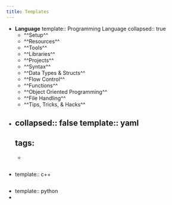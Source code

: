 ```yaml
---
title: Templates
---
```


- **Language**
  template:: Programming Language
  collapsed:: true
	- ^^Setup^^
	- ^^Resources^^
	- ^^Tools^^
	- ^^Libraries^^
	- ^^Projects^^
	- ^^Syntax^^
	- ^^Data Types & Structs^^
	- ^^Flow Control^^
	- ^^Functions^^
	- ^^Object Oriented Programming^^
	- ^^File Handling^^
	- ^^Tips, Tricks, & Hacks^^
-
  collapsed:: false
  template:: yaml 
  ---
  tags: 
  ---
	-
-
  ```c++
  
  ```
  template:: c++
-
  ```python
  
  ```
  template:: python
-
